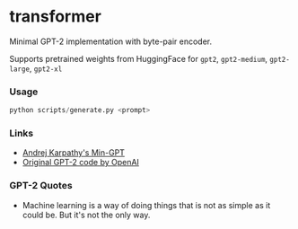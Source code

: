 # transformer
Minimal GPT-2 implementation with byte-pair encoder.

Supports pretrained weights from HuggingFace for `gpt2`, `gpt2-medium`, `gpt2-large`, `gpt2-xl`

### Usage

```python
python scripts/generate.py <prompt>
```

### Links
* [Andrej Karpathy's Min-GPT](https://github.com/karpathy/minGPT)
* [Original GPT-2 code by OpenAI](https://github.com/openai/gpt-2)

### GPT-2 Quotes

* Machine learning is a way of doing things that is not as simple as it could be. But it's not the only way.
